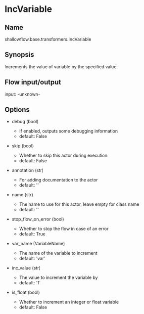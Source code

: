 # IncVariable

## Name
shallowflow.base.transformers.IncVariable

## Synopsis
Increments the value of variable by the specified value.

## Flow input/output
input: -unknown-

## Options
* debug (bool)

  * If enabled, outputs some debugging information
  * default: False

* skip (bool)

  * Whether to skip this actor during execution
  * default: False

* annotation (str)

  * For adding documentation to the actor
  * default: ''

* name (str)

  * The name to use for this actor, leave empty for class name
  * default: ''

* stop_flow_on_error (bool)

  * Whether to stop the flow in case of an error
  * default: True

* var_name (VariableName)

  * The name of the variable to increment
  * default: 'var'

* inc_value (str)

  * The value to increment the variable by
  * default: '1'

* is_float (bool)

  * Whether to increment an integer or float variable
  * default: False

